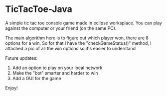 # TicTacToe-Java
A simple tic tac toe console game made in eclipse worksplace.
You can play against the computer or your friend (on the same PC).

The main algorithm here is to figure out which player won, there are 8 options for a win.
So for that I have the "checkGameStatus()" method, I attached a pic of all the win options so it's easier to understand

Future updates:
1. Add an option to play on your local network
2. Make the "bot" smarter and harder to win
3. Add a GUI for the game


Enjoy!
